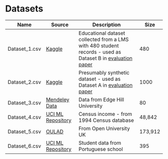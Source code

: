 # Datasets

| Name | Source | Description | Size |
| ----------- | ----------- | ----------- | ----------- |
| Dataset_1.csv | [Kaggle](https://www.kaggle.com/datasets/aljarah/xAPI-Edu-Data/data) |  Educational dataset collected from a LMS with 480 student records - used as Dataset B in [evaluation paper](https://dl.acm.org/doi/10.1145/3636555.3636921)  | 480
| Dataset_2.csv | [Kaggle](https://www.kaggle.com/datasets/allexanderspb/studentsperformance/data) | Presumably synthetic dataset - used as Dataset A in [evaluation paper](https://dl.acm.org/doi/10.1145/3636555.3636921)  | 1000
| Dataset_3.csv | [Mendeley Data](https://data.mendeley.com/datasets/wf8568hxb7/1) |  Data from Edge Hill University | 80
| Dataset_4.csv | [UCI ML Repository](https://archive.ics.uci.edu/dataset/2/adult) | Census income - from 1994 Census database | 48,842
| Dataset_5.csv | [OULAD](https://analyse.kmi.open.ac.uk/open_dataset) |  From Open University UK | 173,912
| Dataset_6.csv | [UCI ML Repository](https://archive.ics.uci.edu/dataset/320/student+performance) | Student data from Portuguese school | 395



